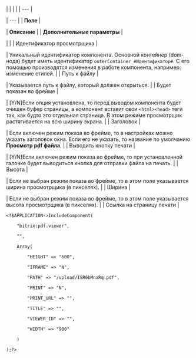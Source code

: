 |  |  |  |
| --- |

| --- |
| **Поле** |

| **Описание** |
| **Дополнительные параметры** |

| |
| Идентификатор просмотрщика |

| Уникальный идентификатор компонента. Основной контейнер (dom-нода) будет иметь идентификатор `outerContainer_#Идентификатор#`. С его помощью производятся изменения в работе компонента, например: изменение стилей. |
| Путь к файлу |

| Указывается путь к файлу, который должен открыться. |
| Будет показан во фрейме |

| [Y/N]Если опция установлена, то перед выводом компонента будет очищен буфер страницы, а компонент вставит свои `<html><head>` теги так, как будто это отдельная страница. В этом режиме просмотрщик растягивается на всю ширину экрана. |
| Заголовок |

| Если включен режим показа во фрейме, то в настройках можно указать заголовок окна. Если его не указать, то название по умолчанию **Просмотр pdf файла**. |
| Выводить кнопку печати |

| [Y/N]Если включен режим показа во фрейме, то при установленной галочке будет выводиться кнопка для отправки файла на печать. |
| Высота |

| Если не выбран режим показа во фрейме, то в этом поле указывается ширина просмотрщика (в пикселях). |
| Ширина |

| Если не выбран режим показа во фрейме, то в этом поле указывается высота просмотрщика (в пикселях). |
| Ссылка на страницу печати |

```
<?$APPLICATION->IncludeComponent(

    "bitrix:pdf.viewer",

    "",

    Array(

        "HEIGHT" => "600",

        "IFRAME" => "N",

        "PATH" => "/upload/ISR6bMnaRq.pdf",

        "PRINT" => "N",

        "PRINT_URL" => "",

        "TITLE" => "",

        "VIEWER_ID" => "",

        "WIDTH" => "900"

    )

);?>
```